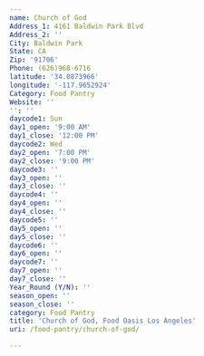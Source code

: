 ```yaml
---
name: Church of God
Address_1: 4161 Baldwin Park Blvd
Address_2: ''
City: Baldwin Park
State: CA
Zip: '91706'
Phone: (626)968-6716
latitude: '34.0873966'
longitude: '-117.9652924'
Category: Food Pantry
Website: ''
'': ''
daycode1: Sun
day1_open: '9:00 AM'
day1_close: '12:00 PM'
daycode2: Wed
day2_open: '7:00 PM'
day2_close: '9:00 PM'
daycode3: ''
day3_open: ''
day3_close: ''
daycode4: ''
day4_open: ''
day4_close: ''
daycode5: ''
day5_open: ''
day5_close: ''
daycode6: ''
day6_open: ''
daycode7: ''
day7_open: ''
day7_close: ''
Year_Round (Y/N): ''
season_open: ''
season_close: ''
category: Food Pantry
title: 'Church of God, Food Oasis Los Angeles'
uri: /food-pantry/church-of-god/

---
```

